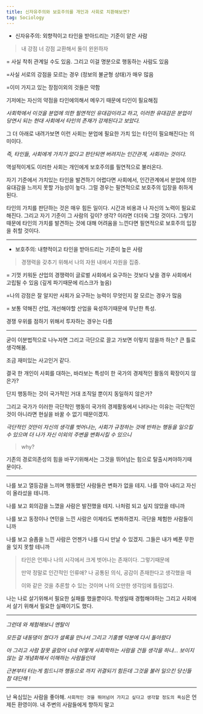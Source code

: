```yaml
---
title: 신자유주의와 보호주의를 개인과 사회로 치환해보면?
tag: Sociology
---
```




+ 신자유주의: 외향적이고 타인을 받아드리는 기준이 얕은 사람

>  내 강점 너 강점 교환해서 둘이 윈윈하자 

= 사실 착취 관계일 수도 있음. 그리고 이걸 명분으로 행동하는 사람도 있음

=사실 서로의 강점을 모르는 경우 (정보의 불균형 상태)가 매우 많음

=이미 가지고 있는 장점이외의 것들은 약함

기저에는 자신의 약점을 타인에의해서 메우기 때문에 타인이 필요해짐

_사회학에서 이것을 분업에 의한 필연적인 유대감이라고 하고, 이러한 유대감은 분업이 당연시 되는 현대 사회에서 타인의 존재가 강제된다고 보았다._

그 더 아래로 내려가보면 이런 사회는 분업에 필요한 가치 있는 타인이 필요해진다는 의미이다. 

_즉, 타인들, 사회에게 가치가 없다고 판단되면 버려지는 인간관계, 사회라는 것이다._

역설적이게도 이러한 사회는 개인에게 보호주의를 필연적으로 불러온다.

자기 기준에서 가치있는 타인을 발견하기 어렵다면 사회에서, 인간관계에서 분업에 의한 유대감을 느끼지 못할 가능성이 높다. 그럴 경우는 필연적으로 보호주의 입장을 취하게 된다.

타인의 가치를 판단하는 것은 매우 힘든 일이다. 시간과 비용과 나 자신의 노력이 필요로 해진다. 그리고 자기 기준이 그 사람의 깊이? 생각? 이라면 더더욱 그럴 것이다. 그렇기 때문에 타인의 가치를 발견하는 것에 대해 어려움을 느낀다면 필연적으로 보호주의 입장을 취할 것이다.





---



+ 보호주의: 내향적이고 타인을 받아드리는 기준이 높은 사람

> 경쟁력을 갖추기 위해서 나의 자원 내에서  자원을 집중.

= 기껏 키워둔 산업의 경쟁력이 글로벌 사회에서 요구하는 것보다 낮을 경우 사회에서 고립될 수 있음 (깊게 파기때문에 리스크가 높음)

=나의 강점은 잘 알지만 사회가 요구하는 능력이 무엇인지 잘 모르는 경우가 많음

= 보통 약해진 산업,  개선해야할 산업을  육성하기때문에 무난한 특성.

경쟁 우위를 점하기 위해서 투자하는 경우는 다름



---

굳이 이분법적으로 나누자면 그리고 극단으로 끌고 가보면 이렇지 않을까 하는? 큰 틀로 생각해봄.

조금 재미있는 사고인거 같다.

결국 한 개인이 사회를 대하는, 바라보는 특성이 한 국가의 경제적인 활동의 확장이지 않은가?

단지 행동하는 것이 국가적인 거대 조직일 뿐이지 동일하지 않은가?

그리고 국가가 이러한 극단적인 행동이 국가의 경제활동에서 나타나는 이유는 극단적인 것이 아니라면 현실을 바꿀 수 없기 때문이겠지.

_극단적인 것만이 자신의 생각를 벗어나는, 사회가 규정하는 것에 반하는 행동을 일으킬 수 있으며 더 나가 자신 이외의 주변을 변화시킬 수 있으니_

> why?

기존의 경로의존성의 힘을 바꾸기위해서는 그것을 뛰어넘는 힘으로 탈출시켜야하기때문이다.



---

나를 보고 열등감을 느끼며 행동했던 사람들은 변화가 없을 테지. 나를 깎아 내리고 자신이 올라섰을 테니까.

나를 보고 회의감을 느꼈을 사람은 발전했을 테지. 나처럼 되고 싶지 않았을 테니까

나를 보고  동정이나 연민을 느낀 사람은 이제라도 변화하겠지. 극단을 체험한 사람들이니까

나를 보고 슬픔을 느낀 사람은 언젠가 나를 다시 만날 수 있겠지. 그들은 내가 베푼 무한을 잊지 못할 테니까

> 타인은 언제나 나의 시각에서 크게 벗어나는 존재이다. 그렇기때문에
>
> 만약 정말로 인간적인 인류애? 나 공통된 의식, 공감이 존재한다고 생각했을 때
>
> 이와 같은 것을 추론할 수 있는 것이며 나의 오만한 생각임에 틀림없다.

나는 나로 살기위해서 필요한 실패를 했을뿐이다. 학생일때 경험해야하는 그리고 사회에서 살기 위해서 필요한 실패이기도 했다.



---



_그런데 와 체험해보니 멘탈이_

_모든걸 내동댕이 쳤다가 셜록을 만나서 그리고 기홍쌤 덕분에 다시 돌아왔다_ 

_아 그리고 사람 잘못 골랐어 너네 어떻게 사회학하는 사람을 건들 생각을 하냐... 보이지 않는 걸 개념화해서 이해하는 사람들인데_ 

_근본부터 터는게 힘드니까 행동으로 까지 귀결되기 힘든데 그것을 불러 일으킨 당신들 참 대단해 !_



---

난 욕심있는 사람을 좋아해. `사회적인 것을 뛰어넘어 가지고 싶다고 생각할 정도의 욕심`은 언제든 환영이야. 내 주변의 사람들에게 향하지 말고

